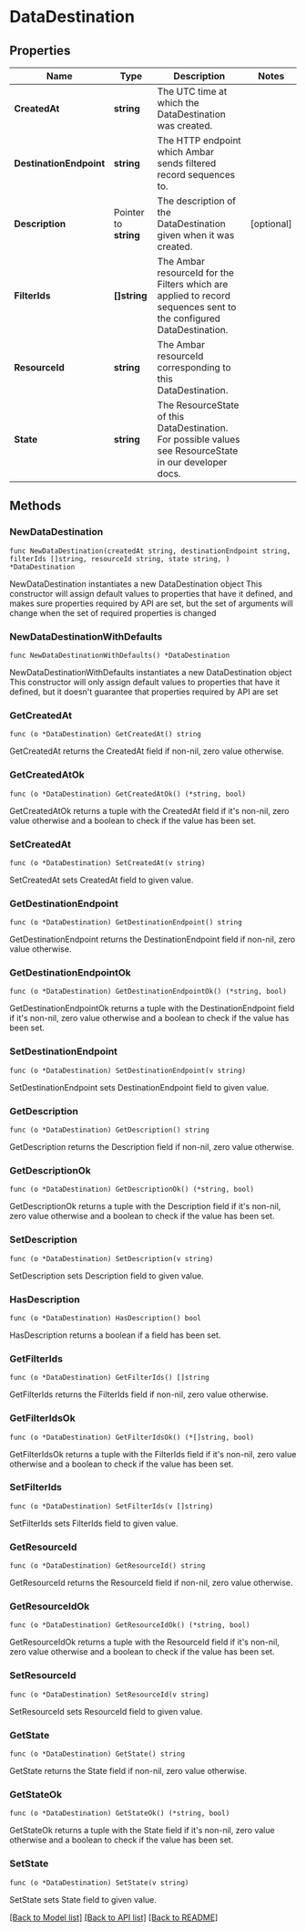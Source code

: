 # DataDestination

## Properties

Name | Type | Description | Notes
------------ | ------------- | ------------- | -------------
**CreatedAt** | **string** | The UTC time at which the DataDestination was created. | 
**DestinationEndpoint** | **string** | The HTTP endpoint which Ambar sends filtered record sequences to. | 
**Description** | Pointer to **string** | The description of the DataDestination given when it was created. | [optional] 
**FilterIds** | **[]string** | The Ambar resourceId for the Filters which are applied to record sequences sent to the configured DataDestination. | 
**ResourceId** | **string** | The Ambar resourceId corresponding to this DataDestination. | 
**State** | **string** | The ResourceState of this DataDestination. For possible values see ResourceState in our developer docs. | 

## Methods

### NewDataDestination

`func NewDataDestination(createdAt string, destinationEndpoint string, filterIds []string, resourceId string, state string, ) *DataDestination`

NewDataDestination instantiates a new DataDestination object
This constructor will assign default values to properties that have it defined,
and makes sure properties required by API are set, but the set of arguments
will change when the set of required properties is changed

### NewDataDestinationWithDefaults

`func NewDataDestinationWithDefaults() *DataDestination`

NewDataDestinationWithDefaults instantiates a new DataDestination object
This constructor will only assign default values to properties that have it defined,
but it doesn't guarantee that properties required by API are set

### GetCreatedAt

`func (o *DataDestination) GetCreatedAt() string`

GetCreatedAt returns the CreatedAt field if non-nil, zero value otherwise.

### GetCreatedAtOk

`func (o *DataDestination) GetCreatedAtOk() (*string, bool)`

GetCreatedAtOk returns a tuple with the CreatedAt field if it's non-nil, zero value otherwise
and a boolean to check if the value has been set.

### SetCreatedAt

`func (o *DataDestination) SetCreatedAt(v string)`

SetCreatedAt sets CreatedAt field to given value.


### GetDestinationEndpoint

`func (o *DataDestination) GetDestinationEndpoint() string`

GetDestinationEndpoint returns the DestinationEndpoint field if non-nil, zero value otherwise.

### GetDestinationEndpointOk

`func (o *DataDestination) GetDestinationEndpointOk() (*string, bool)`

GetDestinationEndpointOk returns a tuple with the DestinationEndpoint field if it's non-nil, zero value otherwise
and a boolean to check if the value has been set.

### SetDestinationEndpoint

`func (o *DataDestination) SetDestinationEndpoint(v string)`

SetDestinationEndpoint sets DestinationEndpoint field to given value.


### GetDescription

`func (o *DataDestination) GetDescription() string`

GetDescription returns the Description field if non-nil, zero value otherwise.

### GetDescriptionOk

`func (o *DataDestination) GetDescriptionOk() (*string, bool)`

GetDescriptionOk returns a tuple with the Description field if it's non-nil, zero value otherwise
and a boolean to check if the value has been set.

### SetDescription

`func (o *DataDestination) SetDescription(v string)`

SetDescription sets Description field to given value.

### HasDescription

`func (o *DataDestination) HasDescription() bool`

HasDescription returns a boolean if a field has been set.

### GetFilterIds

`func (o *DataDestination) GetFilterIds() []string`

GetFilterIds returns the FilterIds field if non-nil, zero value otherwise.

### GetFilterIdsOk

`func (o *DataDestination) GetFilterIdsOk() (*[]string, bool)`

GetFilterIdsOk returns a tuple with the FilterIds field if it's non-nil, zero value otherwise
and a boolean to check if the value has been set.

### SetFilterIds

`func (o *DataDestination) SetFilterIds(v []string)`

SetFilterIds sets FilterIds field to given value.


### GetResourceId

`func (o *DataDestination) GetResourceId() string`

GetResourceId returns the ResourceId field if non-nil, zero value otherwise.

### GetResourceIdOk

`func (o *DataDestination) GetResourceIdOk() (*string, bool)`

GetResourceIdOk returns a tuple with the ResourceId field if it's non-nil, zero value otherwise
and a boolean to check if the value has been set.

### SetResourceId

`func (o *DataDestination) SetResourceId(v string)`

SetResourceId sets ResourceId field to given value.


### GetState

`func (o *DataDestination) GetState() string`

GetState returns the State field if non-nil, zero value otherwise.

### GetStateOk

`func (o *DataDestination) GetStateOk() (*string, bool)`

GetStateOk returns a tuple with the State field if it's non-nil, zero value otherwise
and a boolean to check if the value has been set.

### SetState

`func (o *DataDestination) SetState(v string)`

SetState sets State field to given value.



[[Back to Model list]](../README.md#documentation-for-models) [[Back to API list]](../README.md#documentation-for-api-endpoints) [[Back to README]](../README.md)


